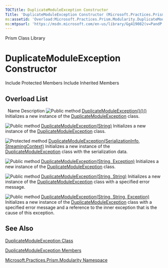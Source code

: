 ```yaml
---
TOCTitle: DuplicateModuleException Constructor
Title: 'DuplicateModuleException Constructor (Microsoft.Practices.Prism.Modularity)'
ms:assetid: 'Overload:Microsoft.Practices.Prism.Modularity.DuplicateModuleException.\#ctor'
ms:mtpsurl: 'https://msdn.microsoft.com/en-us/library/Gg419082(v=PandP.50)'
---
```


Prism Class Library

DuplicateModuleException Constructor
====================================

Include Protected Members
Include Inherited Members

Overload List
-------------

<span id="overloadMembersTableToggle"></span>
 
Name
Description
![](https://msdn.microsoft.com/en-us/Gg419082.pubmethod(en-us,PandP.50).gif "Public method")
[DuplicateModuleException()()()](https://msdn.microsoft.com/m:microsoft.practices.prism.modularity.duplicatemoduleexception.)
Initializes a new instance of the [DuplicateModuleException](https://msdn.microsoft.com/t:microsoft.practices.prism.modularity.duplicatemoduleexception) class.

![](https://msdn.microsoft.com/en-us/Gg419082.pubmethod(en-us,PandP.50).gif "Public method")
[DuplicateModuleException(String)](https://msdn.microsoft.com/m:microsoft.practices.prism.modularity.duplicatemoduleexception.)
Initializes a new instance of the [DuplicateModuleException](https://msdn.microsoft.com/t:microsoft.practices.prism.modularity.duplicatemoduleexception) class.

![](https://msdn.microsoft.com/en-us/Gg419082.protmethod(en-us,PandP.50).gif "Protected method")
[DuplicateModuleException(SerializationInfo, StreamingContext)](https://msdn.microsoft.com/m:microsoft.practices.prism.modularity.duplicatemoduleexception.)
Initializes a new instance of the [DuplicateModuleException](https://msdn.microsoft.com/t:microsoft.practices.prism.modularity.duplicatemoduleexception) class with the serialization data.

![](https://msdn.microsoft.com/en-us/Gg419082.pubmethod(en-us,PandP.50).gif "Public method")
[DuplicateModuleException(String, Exception)](https://msdn.microsoft.com/m:microsoft.practices.prism.modularity.duplicatemoduleexception.)
Initializes a new instance of the [DuplicateModuleException](https://msdn.microsoft.com/t:microsoft.practices.prism.modularity.duplicatemoduleexception) class.

![](https://msdn.microsoft.com/en-us/Gg419082.pubmethod(en-us,PandP.50).gif "Public method")
[DuplicateModuleException(String, String)](https://msdn.microsoft.com/m:microsoft.practices.prism.modularity.duplicatemoduleexception.)
Initializes a new instance of the [DuplicateModuleException](https://msdn.microsoft.com/t:microsoft.practices.prism.modularity.duplicatemoduleexception) class with a specified error message.

![](https://msdn.microsoft.com/en-us/Gg419082.pubmethod(en-us,PandP.50).gif "Public method")
[DuplicateModuleException(String, String, Exception)](https://msdn.microsoft.com/m:microsoft.practices.prism.modularity.duplicatemoduleexception.)
Initializes a new instance of the [DuplicateModuleException](https://msdn.microsoft.com/t:microsoft.practices.prism.modularity.duplicatemoduleexception) class with a specified error message and a reference to the inner exception that is the cause of this exception.

See Also
--------

<span id="seeAlsoToggle"></span>
[DuplicateModuleException Class](https://msdn.microsoft.com/t:microsoft.practices.prism.modularity.duplicatemoduleexception)

[DuplicateModuleException Members](https://msdn.microsoft.com/allmembers.t:microsoft.practices.prism.modularity.duplicatemoduleexception)

[Microsoft.Practices.Prism.Modularity Namespace](https://msdn.microsoft.com/n:microsoft.practices.prism.modularity)
